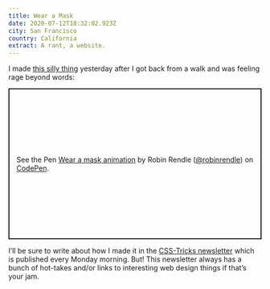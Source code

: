 ```yaml
---
title: Wear a Mask
date: 2020-07-12T18:32:02.923Z
city: San Francisco
country: California
extract: A rant, a website.
---
```

I made [this silly thing](https://codepen.io/robinrendle/pen/NWxzJPe) yesterday after I got back from a walk and was feeling rage beyond words:

<p class="codepen" data-height="600" data-theme-id="20935" data-default-tab="result" data-user="robinrendle" data-slug-hash="NWxzJPe" style="height: 300px; box-sizing: border-box; display: flex; align-items: center; justify-content: center; border: 2px solid; margin: 1em 0; padding: 1em;" data-pen-title="Wear a mask animation">
  <span>See the Pen <a href="https://codepen.io/robinrendle/pen/NWxzJPe">
  Wear a mask animation</a> by Robin Rendle (<a href="https://codepen.io/robinrendle">@robinrendle</a>)
  on <a href="https://codepen.io">CodePen</a>.</span>
</p>
<script async src="https://static.codepen.io/assets/embed/ei.js"></script> 

I’ll be sure to write about how I made it in the [CSS-Tricks newsletter](https://css-tricks.com/newsletters/) which is published every Monday morning. But! This newsletter always has a bunch of hot-takes and/or links to interesting web design things if that’s your jam.

